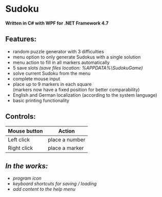 # Sudoku

**Written in C# with WPF for .NET Framework 4.7**

Features:
---------

- random puzzle generator with 3 difficulties
- menu option to only generate Sudokus with a single solution
- menu action to fill in all markers automatically
- 5 save slots *(save files location: %APPDATA%\SudokuGame)*
- solve current Sudoku from the menu
- complete mouse input
- place up to 9 markers in each square<br/>(markers now have a fixed position for better comparability)
- English and German localization (according to the system language)
- basic printing functionality

Controls:
---------
|Mouse button|Action|
|-|-|
|Left click|place a number|
|Right click|place a marker|

***In the works:***
-------------
- *program icon*
- *keyboard shortcuts for saving / loading*
- *add content to the help menu*
